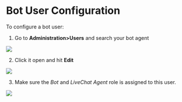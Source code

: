 # Bot User Configuration

To configure a bot user:

1. Go to **Administration&gt;Users** and search your bot agent

![](../../../../../.gitbook/assets/image%20%28451%29.png)

2. Click it open and hit **Edit**

![](../../../../../.gitbook/assets/image%20%28450%29.png)

3. Make sure the _Bot_ and _LiveChat Agent_ role is assigned to this user. 

![](../../../../../.gitbook/assets/image%20%28453%29.png)

